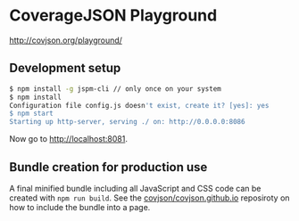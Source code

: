 # CoverageJSON Playground

http://covjson.org/playground/

## Development setup

```bash
$ npm install -g jspm-cli // only once on your system
$ npm install
Configuration file config.js doesn't exist, create it? [yes]: yes
$ npm start
Starting up http-server, serving ./ on: http://0.0.0.0:8086
```

Now go to <http://localhost:8081>.

## Bundle creation for production use

A final minified bundle including all JavaScript and CSS code can be created with `npm run build`.
See the [covjson/covjson.github.io](https://github.com/covjson/covjson.github.io) reposiroty on how to include the bundle into a page.